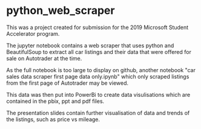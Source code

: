 # python_web_scraper

This was a project created for submission for the 2019 Microsoft Student Accelerator program.

The jupyter notebook contains a web scraper that uses python and BeautifulSoup to extract all car listings and their data that were offered for sale on Autotrader at the time.

As the full notebook is too large to display on github, another notebook "car sales data scraper first page data only.ipynb" which only scraped listings from the first page of Autotrader may be viewed.

This data was then put into PowerBi to create data visulisations which are contained in the pbix, ppt and pdf files.

The presentation slides contain further visualisation of data and trends of the listings, such as price vs mileage.

